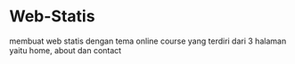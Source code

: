 # Web-Statis
membuat web statis dengan tema online course yang terdiri dari 3 halaman yaitu home, about dan contact
